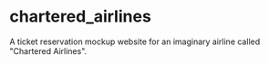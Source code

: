 # chartered_airlines
A ticket reservation mockup website for an imaginary airline called "Chartered Airlines".
